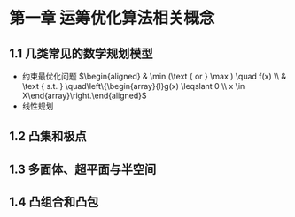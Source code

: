 # 第一章 运筹优化算法相关概念
## 1.1 几类常见的数学规划模型
- 约束最优化问题
  $\begin{aligned} & \min (\text { or } \max ) \quad f(x) \\ & \text { s.t. } \quad\left\{\begin{array}{l}g(x) \leqslant 0 \\ x \in X\end{array}\right.\end{aligned}$
- 线性规划
## 1.2 凸集和极点
## 1.3 多面体、超平面与半空间
## 1.4 凸组合和凸包
